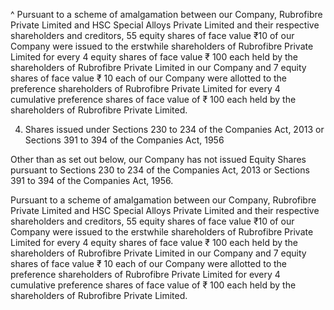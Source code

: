 ^ Pursuant to a scheme of amalgamation between our Company, Rubrofibre Private Limited and HSC Special Alloys Private Limited and their respective shareholders and creditors, 55 equity shares of face value ₹10 of our Company were issued to the erstwhile shareholders of Rubrofibre Private Limited for every 4 equity shares of face value ₹ 100 each held by the shareholders of Rubrofibre Private Limited in our Company and 7 equity shares of face value ₹ 10 each of our Company were allotted to the preference shareholders of Rubrofibre Private Limited for every 4 cumulative preference shares of face value of ₹ 100 each held by the shareholders of Rubrofibre Private Limited.

4. Shares issued under Sections 230 to 234 of the Companies Act, 2013 or Sections 391 to 394 of the Companies Act, 1956

Other than as set out below, our Company has not issued Equity Shares pursuant to Sections 230 to 234 of the Companies Act, 2013 or Sections 391 to 394 of the Companies Act, 1956.

Pursuant to a scheme of amalgamation between our Company, Rubrofibre Private Limited and HSC Special Alloys Private Limited and their respective shareholders and creditors, 55 equity shares of face value ₹10 of our Company were issued to the erstwhile shareholders of Rubrofibre Private Limited for every 4 equity shares of face value ₹ 100 each held by the shareholders of Rubrofibre Private Limited in our Company and 7 equity shares of face value ₹ 10 each of our Company were allotted to the preference shareholders of Rubrofibre Private Limited for every 4 cumulative preference shares of face value of ₹ 100 each held by the shareholders of Rubrofibre Private Limited.